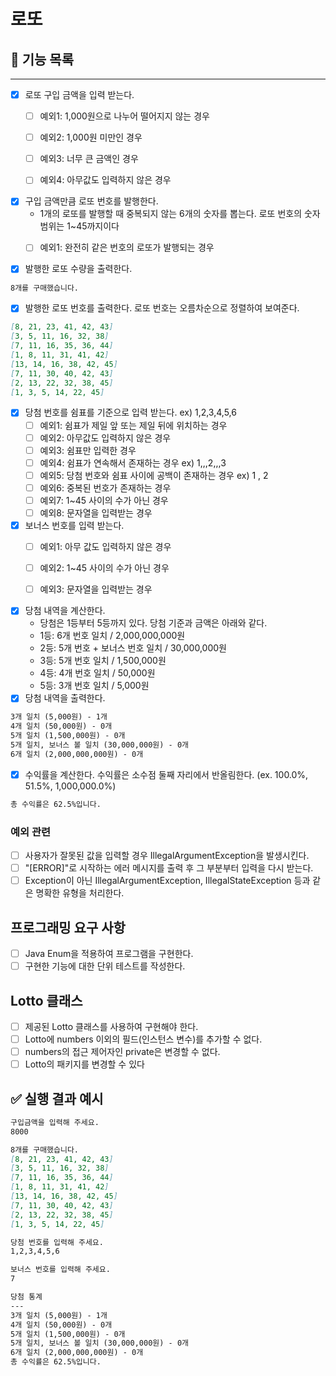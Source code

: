 # 로또

## 📝 기능 목록

----

- [x] 로또 구입 금액을 입력 받는다.
    - [ ] 예외1: 1,000원으로 나누어 떨어지지 않는 경우
    - [ ] 예외2: 1,000원 미만인 경우
    - [ ] 예외3: 너무 큰 금액인 경우
    - [ ] 예외4: 아무값도 입력하지 않은 경우


- [x] 구입 금액만큼 로또 번호를 발행한다.
    - 1개의 로또를 발행할 때 중복되지 않는 6개의 숫자를 뽑는다. 로또 번호의 숫자 범위는 1~45까지이다
    - [ ] 예외1: 완전히 같은 번호의 로또가 발행되는 경우


- [x] 발행한 로또 수량을 출력한다.

```markdown
8개를 구매했습니다.
```

- [x] 발행한 로또 번호를 출력한다. 로또 번호는 오름차순으로 정렬하여 보여준다.

```markdown
[8, 21, 23, 41, 42, 43]
[3, 5, 11, 16, 32, 38]
[7, 11, 16, 35, 36, 44]
[1, 8, 11, 31, 41, 42]
[13, 14, 16, 38, 42, 45]
[7, 11, 30, 40, 42, 43]
[2, 13, 22, 32, 38, 45]
[1, 3, 5, 14, 22, 45]
```

- [x] 당첨 번호를 쉼표를 기준으로 입력 받는다. ex) 1,2,3,4,5,6
    - [ ] 예외1: 쉼표가 제일 앞 또는 제일 뒤에 위치하는 경우
    - [ ] 예외2: 아무값도 입력하지 않은 경우
    - [ ] 예외3: 쉼표만 입력한 경우
    - [ ] 예외4: 쉼표가 연속해서 존재하는 경우 ex) 1,,,2,,,3
    - [ ] 예외5: 당첨 번호와 쉼표 사이에 공백이 존재하는 경우 ex) 1 , 2
    - [ ] 예외6: 중복된 번호가 존재하는 경우
    - [ ] 예외7: 1~45 사이의 수가 아닌 경우
    - [ ] 예외8: 문자열을 입력받는 경우
- [x] 보너스 번호를 입력 받는다.
    - [ ] 예외1: 아무 값도 입력하지 않은 경우
    - [ ] 예외2: 1~45 사이의 수가 아닌 경우
    - [ ] 예외3: 문자열을 입력받는 경우


- [x] 당첨 내역을 계산한다.
    - 당첨은 1등부터 5등까지 있다. 당첨 기준과 금액은 아래와 같다.
    - 1등: 6개 번호 일치 / 2,000,000,000원
    - 2등: 5개 번호 + 보너스 번호 일치 / 30,000,000원
    - 3등: 5개 번호 일치 / 1,500,000원
    - 4등: 4개 번호 일치 / 50,000원
    - 5등: 3개 번호 일치 / 5,000원
- [x] 당첨 내역을 출력한다.

```markdown
3개 일치 (5,000원) - 1개
4개 일치 (50,000원) - 0개
5개 일치 (1,500,000원) - 0개
5개 일치, 보너스 볼 일치 (30,000,000원) - 0개
6개 일치 (2,000,000,000원) - 0개
  ```

- [x] 수익률을 계산한다. 수익률은 소수점 둘째 자리에서 반올림한다. (ex. 100.0%, 51.5%, 1,000,000.0%)

```markdown
총 수익률은 62.5%입니다.
```

### 예외 관련

- [ ] 사용자가 잘못된 값을 입력할 경우 IllegalArgumentException을 발생시킨다.
- [ ] "[ERROR]"로 시작하는 에러 메시지를 출력 후 그 부분부터 입력을 다시 받는다.
- [ ] Exception이 아닌 IllegalArgumentException, IllegalStateException 등과 같은 명확한 유형을 처리한다.

## 프로그래밍 요구 사항

- [ ] Java Enum을 적용하여 프로그램을 구현한다.
- [ ] 구현한 기능에 대한 단위 테스트를 작성한다.

## Lotto 클래스

- [ ] 제공된 Lotto 클래스를 사용하여 구현해야 한다.
- [ ] Lotto에 numbers 이외의 필드(인스턴스 변수)를 추가할 수 없다.
- [ ] numbers의 접근 제어자인 private은 변경할 수 없다.
- [ ] Lotto의 패키지를 변경할 수 있다

## ✅ 실행 결과 예시

```markdown
구입금액을 입력해 주세요.
8000

8개를 구매했습니다.
[8, 21, 23, 41, 42, 43]
[3, 5, 11, 16, 32, 38]
[7, 11, 16, 35, 36, 44]
[1, 8, 11, 31, 41, 42]
[13, 14, 16, 38, 42, 45]
[7, 11, 30, 40, 42, 43]
[2, 13, 22, 32, 38, 45]
[1, 3, 5, 14, 22, 45]

당첨 번호를 입력해 주세요.
1,2,3,4,5,6

보너스 번호를 입력해 주세요.
7

당첨 통계
---
3개 일치 (5,000원) - 1개
4개 일치 (50,000원) - 0개
5개 일치 (1,500,000원) - 0개
5개 일치, 보너스 볼 일치 (30,000,000원) - 0개
6개 일치 (2,000,000,000원) - 0개
총 수익률은 62.5%입니다.
```